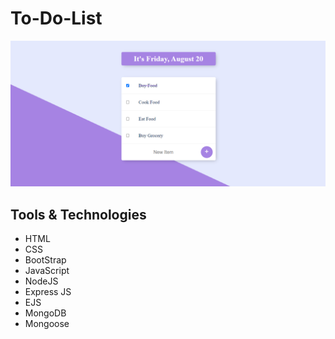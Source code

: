 # To-Do-List

![Finished Website](https://github.com/mustafabawany/To-Do-List/blob/main/layout.PNG)


## Tools & Technologies 

<ul>
  <li> HTML </li>
  <li> CSS </li>
  <li> BootStrap </li>
  <li> JavaScript </li>
  <li> NodeJS </li>
  <li> Express JS </li>
  <li> EJS </li>
  <li> MongoDB </li>
  <li> Mongoose </li>
</ul>
